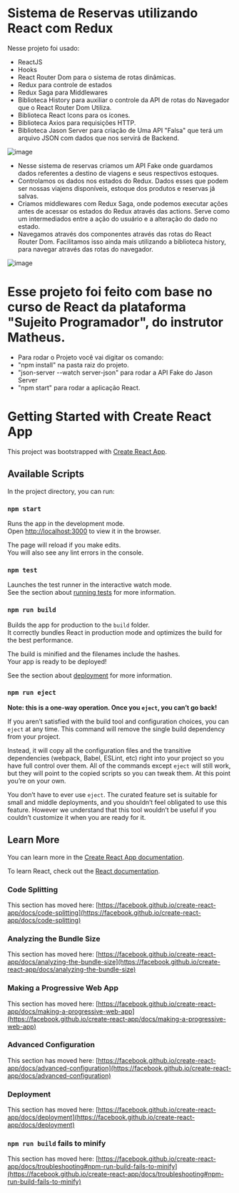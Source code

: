 # Sistema de Reservas utilizando React com Redux


Nesse projeto foi usado:

- ReactJS
- Hooks
- React Router Dom para o sistema de rotas dinâmicas.
- Redux para controle de estados
- Redux Saga para Middlewares
- Biblioteca History para auxiliar o controle da API de rotas do Navegador que o React Router Dom Utiliza.
- Biblioteca React Icons para os ícones.
- Biblioteca Axios para requisições HTTP.
- Biblioteca Jason Server para criação de Uma API "Falsa" que terá um arquivo JSON com dados que nos servirá de Backend.

![image](https://user-images.githubusercontent.com/44420212/144330016-05fe303f-665b-41d1-899c-a57e8bcabbb4.png)

- Nesse sistema de reservas criamos um API Fake onde guardamos dados referentes a destino de viagens e seus respectivos estoques.
- Controlamos os dados nos estados do Redux. Dados esses que podem ser nossas viajens disponíveis, estoque dos produtos e reservas já salvas.
- Criamos middlewares com Redux Saga, onde podemos executar ações antes de acessar os estados do Redux através das actions. Serve como um intermediados entre a ação do usuário e a alteração do dado no estado.
- Navegamos através dos componentes através das rotas do React Router Dom. Facilitamos isso ainda mais utilizando a biblioteca history, para navegar através das rotas do navegador.

![image](https://user-images.githubusercontent.com/44420212/144330924-9da456df-4be4-4b48-a3a9-aee0a1df3fbe.png)


# Esse projeto foi feito com base no curso de React da plataforma "Sujeito Programador", do instrutor Matheus.
- Para rodar o Projeto você vai digitar os comando:
- "npm install" na pasta raiz do projeto. 
- "json-server --watch server-json" para rodar a API Fake do Jason Server
- "npm start" para rodar a aplicação React.


# Getting Started with Create React App

This project was bootstrapped with [Create React App](https://github.com/facebook/create-react-app).

## Available Scripts

In the project directory, you can run:

### `npm start`

Runs the app in the development mode.\
Open [http://localhost:3000](http://localhost:3000) to view it in the browser.

The page will reload if you make edits.\
You will also see any lint errors in the console.

### `npm test`

Launches the test runner in the interactive watch mode.\
See the section about [running tests](https://facebook.github.io/create-react-app/docs/running-tests) for more information.

### `npm run build`

Builds the app for production to the `build` folder.\
It correctly bundles React in production mode and optimizes the build for the best performance.

The build is minified and the filenames include the hashes.\
Your app is ready to be deployed!

See the section about [deployment](https://facebook.github.io/create-react-app/docs/deployment) for more information.

### `npm run eject`

**Note: this is a one-way operation. Once you `eject`, you can’t go back!**

If you aren’t satisfied with the build tool and configuration choices, you can `eject` at any time. This command will remove the single build dependency from your project.

Instead, it will copy all the configuration files and the transitive dependencies (webpack, Babel, ESLint, etc) right into your project so you have full control over them. All of the commands except `eject` will still work, but they will point to the copied scripts so you can tweak them. At this point you’re on your own.

You don’t have to ever use `eject`. The curated feature set is suitable for small and middle deployments, and you shouldn’t feel obligated to use this feature. However we understand that this tool wouldn’t be useful if you couldn’t customize it when you are ready for it.

## Learn More

You can learn more in the [Create React App documentation](https://facebook.github.io/create-react-app/docs/getting-started).

To learn React, check out the [React documentation](https://reactjs.org/).

### Code Splitting

This section has moved here: [https://facebook.github.io/create-react-app/docs/code-splitting](https://facebook.github.io/create-react-app/docs/code-splitting)

### Analyzing the Bundle Size

This section has moved here: [https://facebook.github.io/create-react-app/docs/analyzing-the-bundle-size](https://facebook.github.io/create-react-app/docs/analyzing-the-bundle-size)

### Making a Progressive Web App

This section has moved here: [https://facebook.github.io/create-react-app/docs/making-a-progressive-web-app](https://facebook.github.io/create-react-app/docs/making-a-progressive-web-app)

### Advanced Configuration

This section has moved here: [https://facebook.github.io/create-react-app/docs/advanced-configuration](https://facebook.github.io/create-react-app/docs/advanced-configuration)

### Deployment

This section has moved here: [https://facebook.github.io/create-react-app/docs/deployment](https://facebook.github.io/create-react-app/docs/deployment)

### `npm run build` fails to minify

This section has moved here: [https://facebook.github.io/create-react-app/docs/troubleshooting#npm-run-build-fails-to-minify](https://facebook.github.io/create-react-app/docs/troubleshooting#npm-run-build-fails-to-minify)

